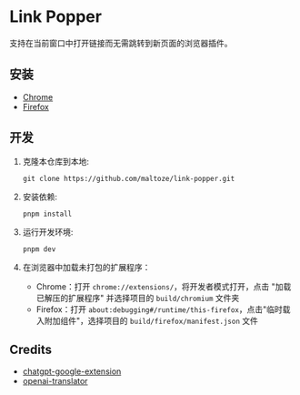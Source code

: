 # Link Popper

支持在当前窗口中打开链接而无需跳转到新页面的浏览器插件。

## 安装

- [Chrome](https://chrome.google.com/webstore/detail/link-popper/icejebfpfnhgpdlchhfjpdnddcdamoje)
- [Firefox](https://addons.mozilla.org/zh-CN/firefox/addon/link-popper/)

## 开发

1. 克隆本仓库到本地:

   ```
   git clone https://github.com/maltoze/link-popper.git
   ```

2. 安装依赖:

   ```
   pnpm install
   ```

3. 运行开发环境:

   ```
   pnpm dev
   ```


4. 在浏览器中加载未打包的扩展程序：

   - Chrome：打开 `chrome://extensions/`，将开发者模式打开，点击 "加载已解压的扩展程序" 并选择项目的 `build/chromium` 文件夹
   - Firefox：打开 `about:debugging#/runtime/this-firefox`，点击"临时载入附加组件"，选择项目的 `build/firefox/manifest.json` 文件 

## Credits
- [chatgpt-google-extension](https://github.com/wong2/chatgpt-google-extension)
- [openai-translator](https://github.com/yetone/openai-translator)
